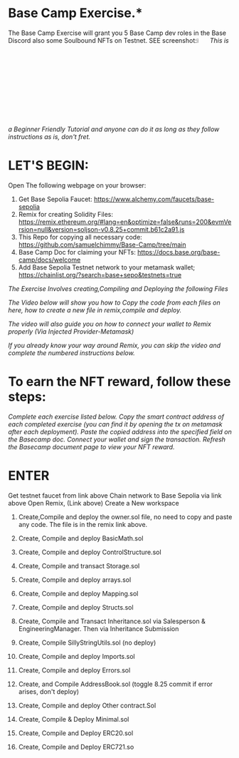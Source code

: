 # Base Camp Exercise.*
The Base Camp Exercise will grant you 5 Base Camp dev roles in the Base Discord also some Soulbound NFTs on Testnet. SEE screenshot:<img src="https://github.com/samuelchimmy/Base-Camp/assets/12859710/d42fccc4-d10e-45c7-8d58-8270fc02655f" width="5%"></img> 
*This is a Beginner Friendly Tutorial and anyone can do it as long as they follow instructions as is, don't fret.*

# LET'S BEGIN:
Open The following webpage on your browser: 
1. Get Base Sepolia Faucet: https://www.alchemy.com/faucets/base-sepolia
2. Remix for creating Solidity Files: https://remix.ethereum.org/#lang=en&optimize=false&runs=200&evmVersion=null&version=soljson-v0.8.25+commit.b61c2a91.js 
3. This Repo for copying all necessary code: https://github.com/samuelchimmy/Base-Camp/tree/main
4. Base Camp Doc for claiming your NFTs: https://docs.base.org/base-camp/docs/welcome
5. Add Base Sepolia Testnet network to your metamask wallet; https://chainlist.org/?search=base+sepo&testnets=true

*The Exercise Involves creating,Compiling and Deploying the following Files*

*The Video below will show you how to Copy the code from each files on here, how to create a new file in remix,compile and deploy.*

*The video will also guide you on how to connect your wallet to Remix properly (Via Injected Provider-Metamask)*

*If you already know your way around Remix, you can skip the video and complete the numbered instructions below.*

# To earn the NFT reward, follow these steps:

*Complete each exercise listed below.
Copy the smart contract address of each completed exercise (you can find it by opening the tx on metamask after each deployment).
Paste the copied address into the specified field on the Basecamp doc.
Connect your wallet and sign the transaction.
Refresh the Basecamp document page to view your NFT reward.*

# ENTER
Get testnet faucet from link above
Chain network to Base Sepolia via link above
Open Remix, (Link above)
Create a New workspace
   
1. Create,Compile and deploy the owner.sol file, no need to copy and paste any code. The file is in the remix link above. 

2. Create, Compile and deploy BasicMath.sol

3. Create, Compile and deploy ControlStructure.sol
4. Create, Compile and transact Storage.sol
5. Create, Compile and deploy arrays.sol
6. Create, Compile and deploy Mapping.sol
7. Create, Compile and deploy Structs.sol
8. Create, Compile and Transact Inheritance.sol via Salesperson & EngineeringManager. Then via Inheritance Submission
9. Create, Compile SillyStringUtils.sol (no deploy) 
10. Create, Compile and deploy Imports.sol
11. Create, Compile and deploy Errors.sol 
12. Create, and Compile AddressBook.sol (toggle 8.25 commit if error arises, don't deploy) 
13. Create, Compile and deploy Other contract.Sol 
14. Create, Compile & Deploy Minimal.sol
15. Create, Compile and Deploy ERC20.sol
16. Create, Compile and Deploy ERC721.so
